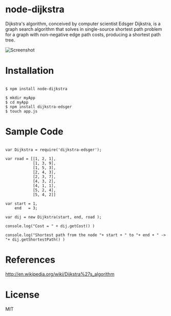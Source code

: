 # node-dijkstra

Dijkstra's algorithm, conceived by computer scientist Edsger Dijkstra, is a graph search algorithm that solves in single-source
shortest path problem for a graph with non-negative edge path costs, producing a shortest path tree. 

![Screenshot](http://farm6.staticflickr.com/5572/15142640541_6ea1eb3d48.jpg)

# Installation

```

$ npm install node-dijkstra

```


```
$ mkdir myApp
$ cd myApp
$ npm install dijkstra-edsger
$ touch app.js 
```

# Sample Code

```

var Dijkstra = require('dijkstra-edsger');

var road = [[1, 2, 1],
            [1, 3, 9],
            [1, 5, 3],
            [2, 4, 3],
            [2, 3, 7],
            [4, 3, 2],
            [4, 1, 1],
            [5, 2, 4],
            [5, 4, 2]]

var start = 1, 
    end   = 3;

var dij = new Dijkstra(start, end, road );

console.log("Cost = " + dij.getCost() )

console.log("Shortest path from the node "+ start + " to "+ end + " -> "+ dij.getShortestPath() )

```

# References

  http://en.wikipedia.org/wiki/Dijkstra%27s_algorithm

# License

MIT